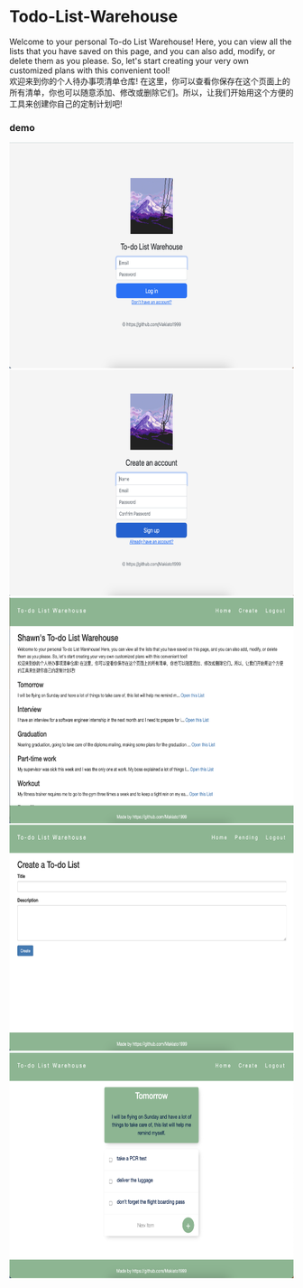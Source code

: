 # Todo-List-Warehouse
Welcome to your personal To-do List Warehouse! Here, you can view all the lists that you have saved on this page, and you can also add, modify, or delete them as you please. So, let's start creating your very own customized plans with this convenient tool!
<br>
欢迎来到你的个人待办事项清单仓库! 在这里，你可以查看你保存在这个页面上的所有清单，你也可以随意添加、修改或删除它们。所以，让我们开始用这个方便的工具来创建你自己的定制计划吧!

### demo
<img src="demo/login.png"  width="650" height="400">
<img src="demo/signup.png"  width="650" height="400">
<img src="demo/home.png"  width="650" height="400">
<img src="demo/create.png"  width="650" height="400">
<img src="demo/list.png"  width="650" height="400">
